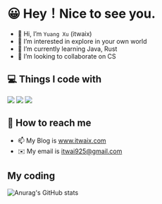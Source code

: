 # 😀 Hey！Nice to see you.

- 👋 Hi, I’m `Yuang Xu` (itwaix)
- 👀 I’m interested in explore in your own world
- 🌱 I’m currently learning Java, Rust
- 💞️ I’m looking to collaborate on CS

## 💻 Things I code with
<img src="https://img.shields.io/badge/Github-coding-black"> <img src="https://img.shields.io/badge/Gsoc-learning-blue">
<img src="https://img.shields.io/badge/Frame-Hexo-blue">



## 🔎 How to reach me
- 📫 My Blog is www.itwaix.com
- ✉️ My email is itwai925@gmail.com


## My coding
![Anurag's GitHub stats](https://github-readme-stats.vercel.app/api?username=itwaix&show_icons=true&theme=swift)


<!---
itwaiX/itwaiX is a ✨ special ✨ repository because its `README.md` (this file) appears on your GitHub profile.
You can click the Preview link to take a look at your changes.
--->
